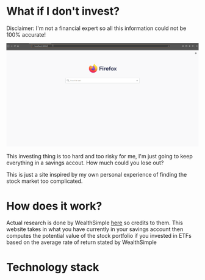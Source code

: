 # What if I don't invest?

Disclaimer: I'm not a financial expert so all this information could not be 100% accurate!

![Demo](img/demo.gif)

This investing thing is too hard and too risky for me, I'm just going to keep everything in a savings accout. How much could you lose out?

This is just a site inspired by my own personal experience of finding the stock market
too complicated.

# How does it work?

Actual research is done by WealthSimple [here](https://help.wealthsimple.com/hc/en-ca/articles/214187018-How-has-the-Growth-portfolio-performed-) so credits to them. This website takes in what you have currently in your savings account
then computes the potential value of the stock portfolio if you invested in ETFs based on the average rate of return
stated by WealthSimple

# Technology stack
